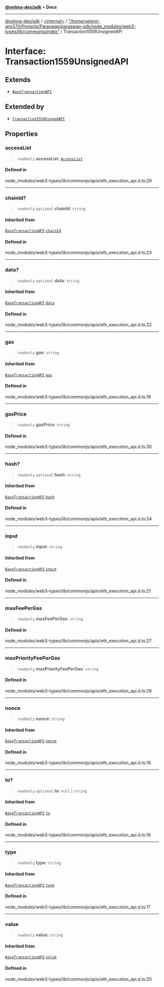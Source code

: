 [**@velora-dex/sdk**](../../../../README.md) • **Docs**

***

[@velora-dex/sdk](../../../../globals.md) / [\<internal\>](../../../README.md) / ["/home/velenir-gnx570/Projects/Paraswap/paraswap-sdk/node\_modules/web3-types/lib/commonjs/index"](../README.md) / Transaction1559UnsignedAPI

# Interface: Transaction1559UnsignedAPI

## Extends

- [`BaseTransactionAPI`](BaseTransactionAPI.md)

## Extended by

- [`Transaction1559SignedAPI`](Transaction1559SignedAPI.md)

## Properties

### accessList

> `readonly` **accessList**: [`AccessList`](../type-aliases/AccessList.md)

#### Defined in

node\_modules/web3-types/lib/commonjs/apis/eth\_execution\_api.d.ts:29

***

### chainId?

> `readonly` `optional` **chainId**: `string`

#### Inherited from

[`BaseTransactionAPI`](BaseTransactionAPI.md).[`chainId`](BaseTransactionAPI.md#chainid)

#### Defined in

node\_modules/web3-types/lib/commonjs/apis/eth\_execution\_api.d.ts:23

***

### data?

> `readonly` `optional` **data**: `string`

#### Inherited from

[`BaseTransactionAPI`](BaseTransactionAPI.md).[`data`](BaseTransactionAPI.md#data)

#### Defined in

node\_modules/web3-types/lib/commonjs/apis/eth\_execution\_api.d.ts:22

***

### gas

> `readonly` **gas**: `string`

#### Inherited from

[`BaseTransactionAPI`](BaseTransactionAPI.md).[`gas`](BaseTransactionAPI.md#gas)

#### Defined in

node\_modules/web3-types/lib/commonjs/apis/eth\_execution\_api.d.ts:19

***

### gasPrice

> `readonly` **gasPrice**: `string`

#### Defined in

node\_modules/web3-types/lib/commonjs/apis/eth\_execution\_api.d.ts:30

***

### hash?

> `readonly` `optional` **hash**: `string`

#### Inherited from

[`BaseTransactionAPI`](BaseTransactionAPI.md).[`hash`](BaseTransactionAPI.md#hash)

#### Defined in

node\_modules/web3-types/lib/commonjs/apis/eth\_execution\_api.d.ts:24

***

### input

> `readonly` **input**: `string`

#### Inherited from

[`BaseTransactionAPI`](BaseTransactionAPI.md).[`input`](BaseTransactionAPI.md#input)

#### Defined in

node\_modules/web3-types/lib/commonjs/apis/eth\_execution\_api.d.ts:21

***

### maxFeePerGas

> `readonly` **maxFeePerGas**: `string`

#### Defined in

node\_modules/web3-types/lib/commonjs/apis/eth\_execution\_api.d.ts:27

***

### maxPriorityFeePerGas

> `readonly` **maxPriorityFeePerGas**: `string`

#### Defined in

node\_modules/web3-types/lib/commonjs/apis/eth\_execution\_api.d.ts:28

***

### nonce

> `readonly` **nonce**: `string`

#### Inherited from

[`BaseTransactionAPI`](BaseTransactionAPI.md).[`nonce`](BaseTransactionAPI.md#nonce)

#### Defined in

node\_modules/web3-types/lib/commonjs/apis/eth\_execution\_api.d.ts:18

***

### to?

> `readonly` `optional` **to**: `null` \| `string`

#### Inherited from

[`BaseTransactionAPI`](BaseTransactionAPI.md).[`to`](BaseTransactionAPI.md#to)

#### Defined in

node\_modules/web3-types/lib/commonjs/apis/eth\_execution\_api.d.ts:16

***

### type

> `readonly` **type**: `string`

#### Inherited from

[`BaseTransactionAPI`](BaseTransactionAPI.md).[`type`](BaseTransactionAPI.md#type)

#### Defined in

node\_modules/web3-types/lib/commonjs/apis/eth\_execution\_api.d.ts:17

***

### value

> `readonly` **value**: `string`

#### Inherited from

[`BaseTransactionAPI`](BaseTransactionAPI.md).[`value`](BaseTransactionAPI.md#value)

#### Defined in

node\_modules/web3-types/lib/commonjs/apis/eth\_execution\_api.d.ts:20
